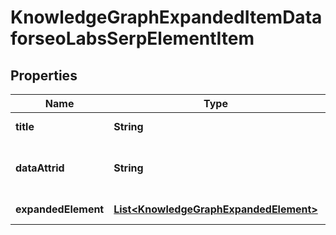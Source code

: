 

# KnowledgeGraphExpandedItemDataforseoLabsSerpElementItem


## Properties

| Name | Type | Description | Notes |
|------------ | ------------- | ------------- | -------------|
|**title** | **String** | title of a given link element |  [optional] |
|**dataAttrid** | **String** | google defined data attribute ID example: action:listen_artist |  [optional] |
|**expandedElement** | [**List&lt;KnowledgeGraphExpandedElement&gt;**](KnowledgeGraphExpandedElement.md) | expanded element |  [optional] |



